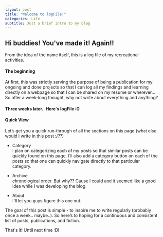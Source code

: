 ```yaml
---
layout: post
title: "Welcome to logFile!"
categories: Life
subtitle: Just a brief intro to my blog
---
```


## Hi buddies! You've made it! Again!! 

From the idea of the name itself, this is a log file of my recreational activities.

#### The beginning

At first, this was strictly serving the purpose of being a publication for my ongoing and done projects so that I can log all my findings and learning directly on a webpage so that I can be shared on my resume or wherever... So after a week-long thought, why not write about everything and anything?

#### Three weeks later.. Here's logFile :D

#### Quick View 

Let’s get you a quick run-through of all the sections on this page (what else would I write in this post :/??)

- Category <br>
    I plan on categorizing each of my posts so that similar posts can be quickly found on this page. I’ll also add a category button on each of the posts so that one can quickly navigate directly to that particular category.

- Archive <br>
    chronological order. But why?? Cause I could and it seemed like a good idea while I was developing the blog.

- About <br>
    I'll let you guys figure this one out. 
	
The goal of this post is simple - to inspire me to write regularly (probably once a week.. maybe..). So here’s to hoping for a continuous and consistent list of posts, publications, and fiction.

That's it! Until next time :D!